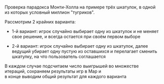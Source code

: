 Проверка парадокса Монти-Холла на примере трёх шкатулок, в одной из которых условный миллион "тугриков".  

Рассмотрим 2 крайних варианта:

- 1-й вариант: игрок случайно выбирает одну из шкатулок и не меняет свое решение,
и всегда остается при своём первом выборе
  

- 2-й вариант: игрок случайно выбирает одну из шкатулок, далее ведущий убирает одну пустую из оставшихся
и перелагает сменить шкатулку, на что пользователь соглашается

В каждом случае подсчитаем число выигрышей во множестве итераций, сохраняем результаты игр в Map и   
в конце выводим общий результат для каждого варианта
  